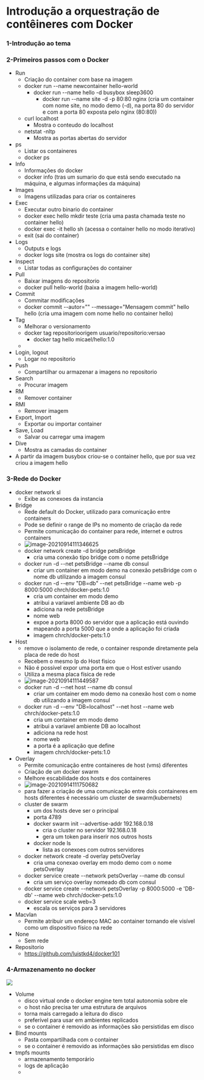 # Introdução a orquestração de contêineres com Docker

### 1-Introdução ao tema

### 2-Primeiros passos com o Docker

- Run
  - Criação do container com base na imagem
  - docker run --name newcontainer hello-world
    - docker run --name hello -d busybox sleep3600
      - docker run --name site -d -p 80:80 nginx (cria um container com nome site, no modo demo (-d), na porta 80 do servidor e com a porta 80 exposta pelo nginx (80:80))
  - curl localhost
    - Mostra o conteudo do localhost
  - netstat -nltp
    - Mostra as portas abertas do servidor
- ps
  - Listar os containeres
  - docker ps
- Info
  - Informações do docker
  - docker info (tras um sumario do que está sendo executado na máquina, e algumas informações da máquina)
- Images
  - Imagens utilizadas para criar os containeres
- Exec
  - Executar outro binario do container
  - docker exec hello mkdir teste (cria uma pasta chamada teste no container hello)
  - docker exec -it hello sh (acessa o container hello no modo iterativo)
  - exit (sai do container)
- Logs
  - Outputs e logs
  - docker logs site (mostra os logs do container site)
- Inspect
  - Listar todas as configurações do container
- Pull
  - Baixar imagens do repositorio
  - docker pull hello-world (baixa a imagem hello-world)
- Commit
  - Commitar modificações
  - docker commit --autor="" --message="Mensagem commit" hello hello (cria uma imagem com nome hello no container hello)
- Tag
  - Melhorar o versionamento
  - docker tag repositorioorigem usuario/repositorio:versao
    - docker tag hello micael/hello:1.0
  - 
- Login, logout
  - Logar no repositorio
- Push
  - Compartilhar ou armazenar a imagens no repositorio
- Search
  - Procurar imagem
- RM
  - Remover container
- RMI
  - Remover imagem
- Export, Import
  - Exportar ou importar container
- Save, Load
  - Salvar ou carregar uma imagem
- Dive
  - Mostra as camadas do container
- A partir da imagem busybox criou-se o container hello, que por sua vez criou a imagem hello



### 3-Rede do Docker

- docker network sl
  - Exibe as conexoes da instancia
- Bridge
  - Rede default do Docker, utilizado para comunicação entre containers
  - Pode se definir o range de IPs no momento de criação da rede
  - Permite comunicação do container para rede, internet e outros containers
  - ![image-20210914111346625](https://github.com/mbpoloni/anotacoes_aula/blob/master/img/image-20210914111346625.png)
  - docker network create -d bridge petsBridge
    - cria uma conexão tipo bridge com o nome petsBridge
  - docker run -d --net petsBridge --name db consul
    - criar um container em modo demo na conexão petsBridge com o nome db utilizando a imagem consul
  - docker run -d --env "DB=db" --net petsBridge --name web -p 8000:5000 chrch/docker-pets:1.0
    - cria um container em modo demo 
    - atribui a variavel ambiente DB ao db
    - adiciona na rede petsBridge
    - nome web
    - expoe a porta 8000 do servidor que a aplicação está ouvindo 
    - mapeando a porta 5000 que a onde a aplicação foi criada
    - imagem chrch/docker-pets:1.0
- Host
  - remove o isolamento de rede, o container responde diretamente pela placa de rede do host
  - Recebem o mesmo Ip do Host fisico
  - Não é possivel expor uma porta em que o Host estiver usando
  - Utiliza a mesma placa física de rede
  - ![image-20210914111449587](https://github.com/mbpoloni/anotacoes_aula/blob/master/img/image-20210914111449587.png)
  - docker run -d --net host --name db consul
    - criar um container em modo demo na conexão host com o nome db utilizando a imagem consul
  - docker run -d --env "DB=localhost" --net host --name web chrch/docker-pets:1.0
    - cria um container em modo demo 
    - atribui a variavel ambiente DB ao localhost
    - adiciona na rede host
    - nome web
    - a porta é a aplicação que define
    - imagem chrch/docker-pets:1.0
- Overlay
  - Permite comunicação entre containeres de host (vms) diferentes
  - Criação de um docker swarm
  - Melhore escabilidade dos hosts e dos containeres
  - ![image-20210914111750682](https://github.com/mbpoloni/anotacoes_aula/blob/master/img/image-20210914111750682.png)
  - para fazer a criação de uma comunicação entre dois containeres em hosts diferentes é necessário um cluster de swarm(kubernets)
  - cluster de swarm
    - um dos hosts deve ser o principal
    - porta 4789
    - docker swarm init --advertise-addr 192.168.0.18
      - cria o cluster no servidor 192.168.0.18
      - gera um token para inserir nos outros hosts
    - docker node ls
      - lista as conexoes com outros servidores
  - docker network create -d overlay petsOverlay
    - cria uma conexao overlay em modo demo com o nome petsOverlay
  - docker service create --network petsOverlay --name db consul
    - cria um serviço overlay nomeado db com consul
  - docker service create --network petsOverlay -p 8000:5000 -e 'DB-db' --name web chrch/docker-pets:1.0
  - docker service scale web=3
    - escala os serviços para 3 servidores
- Macvlan
  - Permite atribuir um endereço MAC ao container tornando ele visível como um dispositivo físico na rede
- None
  - Sem rede
- Repositorio
  - https://github.com/luistkd4/docker101

### 4-Armazenamento no docker

![](https://github.com/mbpoloni/anotacoes_aula/blob/master/img/image-20210914192131979.png)

- Volume
  - disco virtual onde o docker engine tem total autonomia sobre ele
  - o host não precisa ter uma estrutura de arquivos
  - torna mais carregado a leitura do disco
  - preferível para usar em ambientes replicados
  - se o container é removido as informações são persistidas em disco
- Bind mounts
  - Pasta compartilhada com o container
  - se o container é removido as informações são persistidas em disco
- tmpfs mounts
  - armazenamento temporário
  - logs de aplicação
  - 

